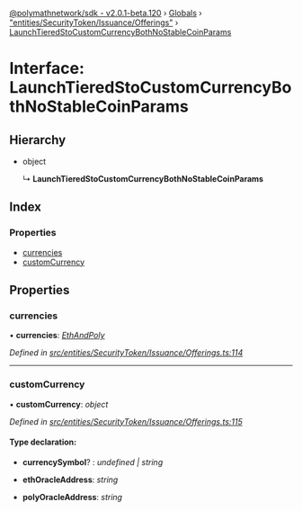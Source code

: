 [@polymathnetwork/sdk - v2.0.1-beta.120](../README.md) › [Globals](../globals.md) › ["entities/SecurityToken/Issuance/Offerings"](../modules/_entities_securitytoken_issuance_offerings_.md) › [LaunchTieredStoCustomCurrencyBothNoStableCoinParams](_entities_securitytoken_issuance_offerings_.launchtieredstocustomcurrencybothnostablecoinparams.md)

# Interface: LaunchTieredStoCustomCurrencyBothNoStableCoinParams

## Hierarchy

- object

  ↳ **LaunchTieredStoCustomCurrencyBothNoStableCoinParams**

## Index

### Properties

- [currencies](_entities_securitytoken_issuance_offerings_.launchtieredstocustomcurrencybothnostablecoinparams.md#currencies)
- [customCurrency](_entities_securitytoken_issuance_offerings_.launchtieredstocustomcurrencybothnostablecoinparams.md#customcurrency)

## Properties

### currencies

• **currencies**: _[EthAndPoly](../modules/_entities_securitytoken_issuance_offerings_.md#ethandpoly)_

_Defined in [src/entities/SecurityToken/Issuance/Offerings.ts:114](https://github.com/PolymathNetwork/polymath-sdk/blob/1da5bc5/src/entities/SecurityToken/Issuance/Offerings.ts#L114)_

---

### customCurrency

• **customCurrency**: _object_

_Defined in [src/entities/SecurityToken/Issuance/Offerings.ts:115](https://github.com/PolymathNetwork/polymath-sdk/blob/1da5bc5/src/entities/SecurityToken/Issuance/Offerings.ts#L115)_

#### Type declaration:

- **currencySymbol**? : _undefined | string_

- **ethOracleAddress**: _string_

- **polyOracleAddress**: _string_
